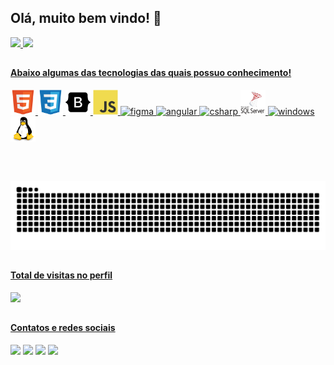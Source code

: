 <h2>Olá, muito bem vindo! 👋</h2>

<div>
    <a href="https://github.com/jorgeclenio/">
    <img height="170em" src="https://github-readme-stats.vercel.app/api?username=jorgeclenio&show_icons=true&theme=react&include_all_commits=true&count_private=true&bg_color=0D1117""/>
  	<img height="170em" src="https://github-readme-stats.vercel.app/api/top-langs/?username=jorgeclenio&layout=compact&langs_count=7&theme=react&bg_color=0D1117"/>
</div>

##

<div>
    <h4> Abaixo algumas das tecnologias das quais possuo conhecimento! </h4>
 	<img alt="html" height="40" width="40" src="https://raw.githubusercontent.com/devicons/devicon/master/icons/html5/html5-original.svg">
  	<img alt="css" height="40" width="40" src="https://raw.githubusercontent.com/devicons/devicon/master/icons/css3/css3-original.svg">
  	<img alt="bootstrap" height="40" width="40" src="https://raw.githubusercontent.com/devicons/devicon/master/icons/bootstrap/bootstrap-plain.svg">
  	<img alt="javascript" height="40" width="40" src="https://raw.githubusercontent.com/devicons/devicon/master/icons/javascript/javascript-original.svg">
  	<img alt="figma" height="40" width="40" src="https://www.vectorlogo.zone/logos/figma/figma-icon.svg">
  	<img alt="angular" height="40" width="40" src="https://github.com/detain/svg-logos/blob/master/svg/angular-icon-1.svg">
    <img alt="csharp" height="40" width="40" src="https://github.com/abranhe/programming-languages-logos/blob/master/src/csharp/csharp.svg">
    <img alt="sql-server" height="40" width="40" src="https://github.com/cncf/landscape/blob/master/hosted_logos/microsoft-sql-server.svg">
  	<img alt="windows" height="40" width="40" src="https://github.com/neilorangepeel/Free-Social-Icons/blob/master/Flat/SVG/Windows.svg">
  	<img alt="linux" height="40" width="40" src="https://raw.githubusercontent.com/devicons/devicon/master/icons/linux/linux-original.svg">
</div>

##

<br>
<div>

![Snake animation](https://github.com/jorgeclenio/jorgeclenio/blob/output/github-contribution-grid-snake.svg)

</div>

##

<div>
    <h4>Total de visitas no perfil</h4>
    <p><img src="https://profile-counter.glitch.me/jorgeclenio/count.svg" /></p>
</div>

##

<div>
    <h4>Contatos e redes sociais </h4>
  	<a href = "mailto:cleniocontato@gmail.com"><img src="https://img.shields.io/badge/-Gmail-%23333?style=for-the-badge&logo=gmail&logoColor=white" target="_blank"></a>
  	<a href="https://www.linkedin.com/in/jorge-cl%C3%AAnio-97463b104/" target="_blank"><img src="https://img.shields.io/badge/-LinkedIn-%230077B5?style=for-the-badge&logo=linkedin&logoColor=white" target="_blank"></a>
    <a href="https://www.youtube.com/c/jorgeclenio/videos" target="_blank"><img src="https://img.shields.io/badge/YouTube-FF0000?style=for-the-badge&logo=youtube&logoColor=white" target="_blank"></a>
    <a href="https://www.twitch.tv/clenio" target="_blank"><img src="https://img.shields.io/badge/Twitch-9146FF?style=for-the-badge&logo=twitch&logoColor=white" target="_blank"></a>
</div>

##
